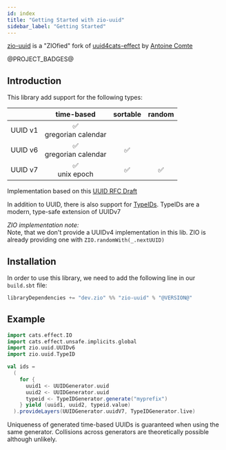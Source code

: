 ```yaml
---
id: index
title: "Getting Started with zio-uuid"
sidebar_label: "Getting Started"
---
```


[zio-uuid](https://github.com/guizmaii/zio-uuid) is a "ZIOfied" fork
of [uuid4cats-effect](https://github.com/ant8e/uuid4cats-effect) by [Antoine Comte](https://github.com/ant8e)

@PROJECT_BADGES@

## Introduction

This library add support for the following types:

|         |         time-based         | sortable | random |
|--------:|:--------------------------:|:--------:|:------:|
| UUID v1 | ✅ <br/> gregorian calendar |          |        |
| UUID v6 | ✅ <br/> gregorian calendar |    ✅     |        |
| UUID v7 |     ✅ <br/>unix epoch      |    ✅     |   ✅    |

Implementation based on this [UUID RFC Draft](https://datatracker.ietf.org/doc/html/draft-ietf-uuidrev-rfc4122bis-03)

In addition to UUID, there is also support for [TypeIDs](https://github.com/jetpack-io/typeid). TypeIDs are a modern,
type-safe extension of UUIDv7

_ZIO implementation note:_    
Note, that we don't provide a UUIDv4 implementation in this lib. ZIO is already providing one
with `ZIO.randomWith(_.nextUUID)`

## Installation

In order to use this library, we need to add the following line in our `build.sbt` file:

```scala
libraryDependencies += "dev.zio" %% "zio-uuid" % "@VERSION@"
```

## Example

```scala
import cats.effect.IO
import cats.effect.unsafe.implicits.global
import zio.uuid.UUIDv6
import zio.uuid.TypeID

val ids =
  (
    for {
      uuid1 <- UUIDGenerator.uuid
      uuid2 <- UUIDGenerator.uuid
      typeid <- TypeIDGenerator.generate("myprefix")
    } yield (uuid1, uuid2, typeid.value)
  ).provideLayers(UUIDGenerator.uuidV7, TypeIDGenerator.live)
```

Uniqueness of generated time-based UUIDs is guaranteed when using the same generator.
Collisions across generators are theoretically possible although unlikely.


